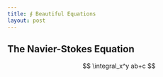 ```yaml
---
title: ∮ Beautiful Equations
layout: post
---
```


## The Navier-Stokes Equation

$$ \integral_x^y ab+c $$